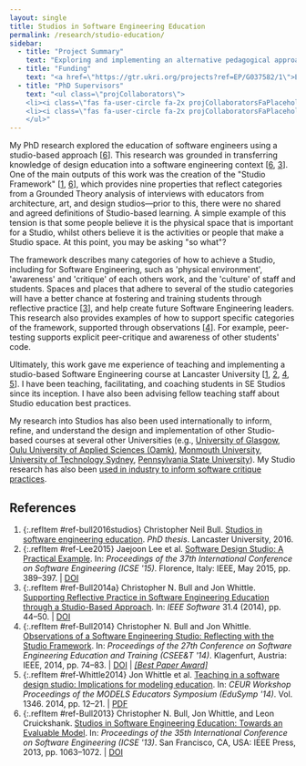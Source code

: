 ```yaml
---
layout: single
title: Studios in Software Engineering Education
permalink: /research/studio-education/
sidebar:
  - title: "Project Summary"
    text: "Exploring and implementing an alternative pedagogical approach in Software Engineering, studio-based learning."
  - title: "Funding"
    text: "<a href=\"https://gtr.ukri.org/projects?ref=EP/G037582/1\">EPSRC Digital Economy Innovation Centre (HighWire CDT)</a><br>PhD researcher (2010-15)"
  - title: "PhD Supervisors"
    text: "<ul class=\"projCollaborators\">
    <li><i class=\"fas fa-user-circle fa-2x projCollaboratorsFaPlaceholder\" aria-hidden=\"true\"></i>Jon Whittle</li>
    <li><i class=\"fas fa-user-circle fa-2x projCollaboratorsFaPlaceholder\" aria-hidden=\"true\"></i>Leon Cruickshank</li>
    </ul>"
---
```


<!-- markdownlint-disable MD033 -->
<!-- markdownlint-disable MD051 -->

My PhD research explored the education of software engineers using a studio-based approach \[[6][Bull2013]\]. This research was grounded in transferring knowledge of design education into a software engineering context \[[6][Bull2013], [3][Bull2014a]\]. One of the main outputs of this work was the creation of the "Studio Framework" \[[1][bull2016studios], [6][Bull2013]\], which provides nine properties that reflect categories from a Grounded Theory analysis of interviews with educators from architecture, art, and design studios&mdash;prior to this, there were no shared and agreed definitions of Studio-based learning. A simple example of this tension is that some people believe it is the physical space that is important for a Studio, whilst others believe it is the activities or people that make a Studio space. At this point, you may be asking "so what"?

The framework describes many categories of how to achieve a Studio, including for Software Engineering, such as 'physical environment', 'awareness' and 'critique' of each others work, and the 'culture' of staff and students. Spaces and places that adhere to several of the studio categories will have a better chance at fostering and training students through reflective practice \[[3][Bull2014a]\], and help create future Software Engineering leaders. This research also provides examples of how to support specific categories of the framework, supported through observations \[[4][Bull2014]\]. For example, peer-testing supports explicit peer-critique and awareness of other students' code.

Ultimately, this work gave me experience of teaching and implementing a studio-based Software Engineering course at Lancaster University \[[1][bull2016studios], [2][Lee2015], [4][Bull2014], [5][Whittle2014]\]. I have been teaching, facilitating, and coaching students in SE Studios since its inception. I have also been advising fellow teaching staff about Studio education best practices.

My research into Studios has also been used internationally to inform, refine, and understand the design and implementation of other Studio-based courses at several other Universities (e.g., [University of Glasgow](https://doi.org/10.1109/CSEET.2017.23 "Experimenting with Realism in Software Engineering Team Projects: An Experience Report"), [Oulu University of Applied Sciences (Oamk)](https://www.abdn.ac.uk/education/research/eitn/journal/112/), [Monmouth University](https://ieeexplore.ieee.org/abstract/document/8424773 "Acquiring Professional Software Engineering Skills through Studio-based Learning"), [University of Technology Sydney](https://doi.org/10.1145/3286960.3286964 "What is the Effect of a Software Studio Experience on a Student’sEmployability?"), [Pennsylvania State University](https://doi.org/10.1109/FIE.2016.7757350 "A design studio course in application development: Lessons learned")). My Studio research has also been [used in industry to inform software critique practices](https://www.zeitspace.com/blog/were-starting-to-critique-software.-heres-why).

## References

<!-- Reference IDs, links, and link title|venue|year -->
[bull2016studios]: #ref-bull2016studios "Studios in software engineering education | PhD Thesis | 2016"
[Lee2015]: #ref-Lee2015 "Software Design Studio: A Practical Example | ICSE | 2015"
[Bull2014a]: #ref-Bull2014a "Supporting Reflective Practice in Software Engineering Education through a Studio-Based Approach | IEEE Software | 2014"
[Bull2014]: #ref-Bull2014 "Observations of a Software Engineering Studio: Reflecting with the Studio Framework | CSEE&T | 2014"
[Whittle2014]: #ref-Whittle2014 "Teaching in a software design studio: Implications for modeling education | EduSymp | 2014"
[Bull2013]: #ref-Bull2013 "Studios in Software Engineering Education: Towards an Evaluable Model | ICSE | 2013"

1. {:.refItem #ref-bull2016studios} Christopher Neil Bull. [Studios in software engineering education](https://eprints.lancs.ac.uk/id/eprint/79064). _PhD thesis_. Lancaster University, 2016.
2. {:.refItem #ref-Lee2015} Jaejoon Lee et al. [Software Design Studio: A Practical Example](https://ieeexplore.ieee.org/document/7202989). In: _Proceedings of the 37th International Conference on Software Engineering (ICSE '15)_. Florence, Italy: IEEE, May 2015, pp. 389–397. \| [DOI](https://doi.org/10.1109/ICSE.2015.171)
3. {:.refItem #ref-Bull2014a} Christopher N. Bull and Jon Whittle. [Supporting Reflective Practice in Software Engineering Education through a Studio-Based Approach](https://ieeexplore.ieee.org/document/6774769). In: _IEEE Software_ 31.4 (2014), pp. 44–50. \| [DOI](https://doi.org/10.1109/MS.2014.52)
4. {:.refItem #ref-Bull2014} Christopher N. Bull and Jon Whittle. [Observations of a Software Engineering Studio: Reflecting  with  the  Studio  Framework](https://ieeexplore.ieee.org/document/6816784).  In: _Proceedings of the 27th Conference on Software Engineering Education and Training (CSEE&T '14)_. Klagenfurt, Austria: IEEE, 2014, pp. 74–83. \| [DOI](https://doi.org/10.1109/CSEET.2014.6816784) \| _[\[Best Paper Award\]](https://conferences.computer.org/cseet/)_
5. {:.refItem #ref-Whittle2014} Jon Whittle et al. [Teaching in a software design studio: Implications for modeling education](http://ceur-ws.org/Vol-1346/). In: _CEUR Workshop Proceedings of the MODELS Educators Symposium (EduSymp '14)_. Vol. 1346. 2014, pp. 12–21. \| [PDF](http://ceur-ws.org/Vol-1346/edusymp2014_paper_1.pdf)
6. {:.refItem #ref-Bull2013} Christopher  N.  Bull,  Jon  Whittle,  and  Leon  Cruickshank. [Studios  in  Software  Engineering Education: Towards an Evaluable Model](https://ieeexplore.ieee.org/document/6606656). In: _Proceedings of the 35th International Conference on Software Engineering (ICSE '13)_. San Francisco, CA, USA: IEEE Press, 2013, pp. 1063–1072. \| [DOI](https://doi.org/10.1109/ICSE.2013.6606656)
